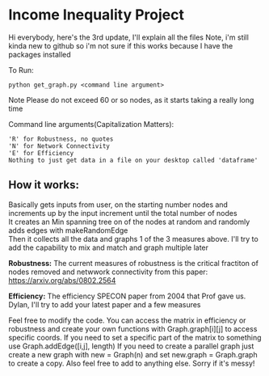 # Income Inequality Project
Hi everybody, here's the 3rd update, I'll explain all the files
Note, i'm still kinda new to github so i'm not sure if this works because I have the packages installed

To Run: 
    
    python get_graph.py <command line argument>
Note Please do not exceed 60 or so nodes, as it starts taking a really long time

Command line arguments(Capitalization Matters):
    
    'R' for Robustness, no quotes
    'N' for Network Connectivity
    'E' for Efficiency
    Nothing to just get data in a file on your desktop called 'dataframe'

## How it works:          
Basically gets inputs from user, on the starting number nodes and
increments up by the input increment until the total number of nodes        
It creates an Min spanning tree on of the nodes at random and randomly adds edges 
with makeRandomEdge     
Then it collects all the data and graphs 1 of the 3 measures above. I'll try to add the
capability to mix and match and graph multiple later


**Robustness:**
The current measures of robustness is the critical fractiton of nodes removed and 
netwwork connectivity from this paper: https://arxiv.org/abs/0802.2564


**Efficiency:**
The efficiency SPECON paper from 2004 that Prof gave us.
Dylan, I'll try to add your latest paper and a few measures

Feel free to modify the code. You can access the matrix in efficiency or robustness 
and create your own functions with Graph.graph[i][j] to access specific coords. If 
you need to set a specific part of the matrix to something use Graph.addEdge([i,j], length)
If you need to create a parallel graph just create a new graph with new = Graph(n) and set
new.graph = Graph.graph to create a copy. Also feel free to add to anything else. Sorry if it's messy!


